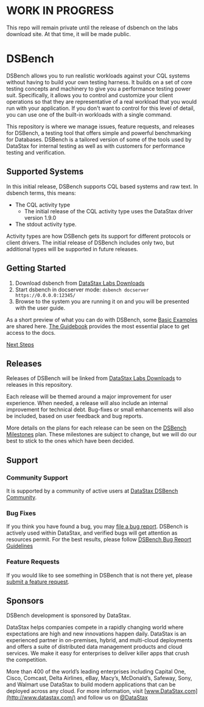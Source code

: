 # WORK IN PROGRESS

This repo will remain private until the release of dsbench on the labs download site. At that time, it will be made public.

# DSBench

DSBench allows you to run realistic workloads against your CQL systems without having to build your own testing harness. It builds on a set of core testing concepts and machinery to give you a performance testing power suit. Specifically, it allows you to control and customize your client operations so that they are representative of a real workload that you would run with your application. If you don't want to control for this level of detail, you can use one of the built-in workloads with a single command.

This repository is where we manage issues, feature requests, and releases for DSBench, a testing tool that offers simple and powerful benchmarking for Databases. DSBench is a tailored version of some of the tools used by DataStax for internal testing as well as with customers for performance testing and verification.

## Supported Systems

In this initial release, DSBench supports CQL based systems and raw text.
In dsbench terms, this means:

- The CQL activity type
  - The initial release of the CQL activity type uses the DataStax driver version 1.9.0
- The stdout activity type.

Activity types are how DSBench gets its support for different protocols or client drivers. The initial release of DSBench includes only two, but additional types will be supported in future releases.

## Getting Started

1. Download dsbench from [DataStax Labs Downloads](https://downloads.datastax.com/#labs)
2. Start dsbench in docserver mode: `dsbench docserver https://0.0.0.0:12345/`
3. Browse to the system you are running it on and you will be presented with the user guide.

As a short preview of what you can do with DSBench, some
[Basic Examples](getting_started/basic_examples.md) are shared here. [The Guidebook](getting_started/the_guidebook.md) provides the most essential place to get access to the docs.

[Next Steps](getting_started/next_steps.md)

## Releases

Releases of DSBench will be linked from [DataStax Labs Downloads](https://downloads.datastax.com/#labs) to releases in this repository.

Each release will be themed around a major improvement for user experience. When needed, a release will also include an internal improvement for technical debt. Bug-fixes or small enhancements will also be included, based on user feedback and bug reports.

More details on the plans for each release can be seen on the [DSBench Milestones](https://github.com/datastax/dsbench-labs/milestones) plan. These milestones are subject to change, but we will do our best to stick to the ones which have been decided.

## Support

### Community Support

It is supported by a community of active users at [DataStax DSBench Community](https://community.datastax.com/dsbench/index.html).

### Bug Fixes

If you think you have found a bug, you may [file a bug report](https://github.com/datastax/dsbench-labs/issues/new?labels=bug). DSBench is actively used within DataStax, and verified bugs will get attention as resources permit. For the best results, please follow [DSBench Bug Report Guidelines](filing_a_bug_report.md)

### Feature Requests

If you would like to see something in DSBench that is not there yet,
please [submit a feature request](https://github.com/datastax/dsbench-labs/issues/new?labels=feature).

## Sponsors

DSBench development is sponsored by DataStax.

DataStax helps companies compete in a rapidly changing world where expectations are high and new innovations happen daily. DataStax is an experienced partner in on-premises, hybrid, and multi-cloud deployments and offers a suite of distributed data management products and cloud services. We make it easy for enterprises to deliver killer apps that crush the competition.

More than 400 of the world’s leading enterprises including Capital One, Cisco, Comcast, Delta Airlines, eBay, Macy’s, McDonald’s, Safeway, Sony, and Walmart use DataStax to build modern applications that can be deployed across any cloud. For more information, visit [www.DataStax.com](http://www.datastax.com/) and follow us on [@DataStax](https://twitter.com/Datastax)
